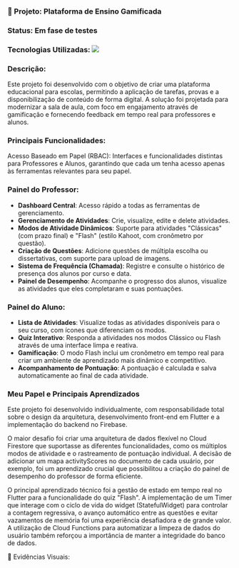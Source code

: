 ### 🚀 Projeto: Plataforma de Ensino Gamificada

### Status: Em fase de testes
### Tecnologias Utilizadas: <img src="https://skillicons.dev/icons?i=flutter,firebase&theme=dark" />

### Descrição:
Este projeto foi desenvolvido com o objetivo de criar uma plataforma educacional para escolas, permitindo a aplicação de tarefas, provas e a disponibilização de conteúdo de forma digital. A solução foi projetada para modernizar a sala de aula, com foco em engajamento através de gamificação e fornecendo feedback em tempo real para professores e alunos.

### Principais Funcionalidades:
Acesso Baseado em Papel (RBAC): Interfaces e funcionalidades distintas para Professores e Alunos, garantindo que cada um tenha acesso apenas às ferramentas relevantes para seu papel.
### Painel do Professor:
* **Dashboard Central**: Acesso rápido a todas as ferramentas de gerenciamento.
* **Gerenciamento de Atividades**: Crie, visualize, edite e delete atividades.
* **Modos de Atividade Dinâmicos**: Suporte para atividades "Clássicas" (com prazo final) e "Flash" (estilo Kahoot, com cronômetro por questão).
* **Criação de Questões**: Adicione questões de múltipla escolha ou dissertativas, com suporte para upload de imagens.
* **Sistema de Frequência (Chamada)**: Registre e consulte o histórico de presença dos alunos por curso e data.
* **Painel de Desempenho**: Acompanhe o progresso dos alunos, visualize as atividades que eles completaram e suas pontuações.

### Painel do Aluno:
* **Lista de Atividades**: Visualize todas as atividades disponíveis para o seu curso, com ícones que diferenciam os modos.
* **Quiz Interativo**: Responda a atividades nos modos Clássico ou Flash através de uma interface limpa e reativa.
* **Gamificação**: O modo Flash inclui um cronômetro em tempo real para criar um ambiente de aprendizado mais dinâmico e competitivo.
* **Acompanhamento de Pontuação**: A pontuação é calculada e salva automaticamente ao final de cada atividade.

### Meu Papel e Principais Aprendizados
Este projeto foi desenvolvido individualmente, com responsabilidade total sobre o design da arquitetura, desenvolvimento front-end em Flutter e a implementação do backend no Firebase.

O maior desafio foi criar uma arquitetura de dados flexível no Cloud Firestore que suportasse as diferentes funcionalidades, como os múltiplos modos de atividade e o rastreamento de pontuação individual. A decisão de adicionar um mapa activityScores no documento de cada usuário, por exemplo, foi um aprendizado crucial que possibilitou a criação do painel de desempenho do professor de forma eficiente.

O principal aprendizado técnico foi a gestão de estado em tempo real no Flutter para a funcionalidade do quiz "Flash". A implementação de um Timer que interage com o ciclo de vida do widget (StatefulWidget) para controlar a contagem regressiva, o avanço automático entre as questões e evitar vazamentos de memória foi uma experiência desafiadora e de grande valor. A utilização de Cloud Functions para automatizar a limpeza de dados do usuário também reforçou a importância de manter a integridade do banco de dados.

📸 Evidências Visuais:
